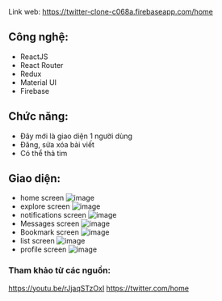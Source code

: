 Link web: https://twitter-clone-c068a.firebaseapp.com/home

## Công nghệ:
- ReactJS
- React Router
- Redux
- Material UI
- Firebase

## Chức năng:
- Đây mới là giao diện 1 người dùng
- Đăng, sửa xóa bài viết
- Có thể thả tim

## Giao diện:
- home screen
![image](https://user-images.githubusercontent.com/81181057/165582609-a4bc057f-2de1-47f3-9f9e-4da28e09ee47.png)
- explore screen
![image](https://user-images.githubusercontent.com/81181057/165582801-1df3e34d-3a9f-4ea1-83d4-2041f710588c.png)
- notifications screen
![image](https://user-images.githubusercontent.com/81181057/165583201-1de6172a-6d88-4466-8326-d5813267880c.png)
- Messages screen
![image](https://user-images.githubusercontent.com/81181057/165583493-3385194b-c078-464b-af26-bd1bcc0ed403.png)
- Bookmark screen
![image](https://user-images.githubusercontent.com/81181057/165583429-3510cfa1-a3e6-442e-b58a-d67d0d5cb737.png)
- list screen
![image](https://user-images.githubusercontent.com/81181057/165583690-df11c735-4a9a-4fdd-ae5f-d7230129bb3a.png)
- profile screen
![image](https://user-images.githubusercontent.com/81181057/165583862-6db226a4-a7a6-4d30-af39-ba4d6cc805c7.png)




### Tham khảo từ các nguồn:
https://youtu.be/rJjaqSTzOxI
https://twitter.com/home
